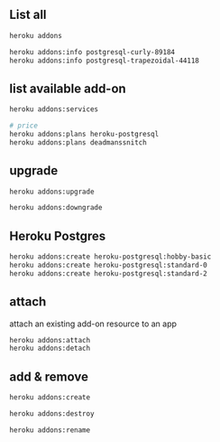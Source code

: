 ## List all
```bash
heroku addons

heroku addons:info postgresql-curly-89184
heroku addons:info postgresql-trapezoidal-44118
```


## list available add-on
```bash
heroku addons:services

# price
heroku addons:plans heroku-postgresql
heroku addons:plans deadmanssnitch
```


## upgrade
```bash
heroku addons:upgrade

heroku addons:downgrade
```


## Heroku Postgres
```bash
heroku addons:create heroku-postgresql:hobby-basic
heroku addons:create heroku-postgresql:standard-0
heroku addons:create heroku-postgresql:standard-2
```


## attach
attach an existing add-on resource to an app
```bash
heroku addons:attach
heroku addons:detach

```


## add & remove
```bash
heroku addons:create

heroku addons:destroy

heroku addons:rename
```
